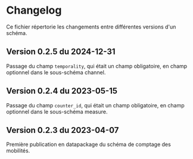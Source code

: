 # Changelog

Ce fichier répertorie les changements entre différentes versions d'un schéma.

## Version 0.2.5 du 2024-12-31

Passage du champ `temporality`, qui était un champ obligatoire, en champ optionnel dans le sous-schéma channel.

## Version 0.2.4 du 2023-05-15

Passage du champ `counter_id`, qui était un champ obligatoire, en champ optionnel dans le sous-schéma measure. 

## Version 0.2.3 du 2023-04-07

Première publication en datapackage du schéma de comptage des mobilités. 

